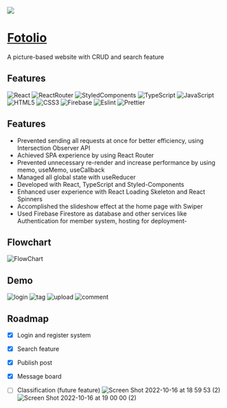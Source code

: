 
<a href="https://fotolio-799f4.web.app/"><img src="https://user-images.githubusercontent.com/81071002/196032288-1dd5d900-b6b3-4473-8c20-f3c2e1f720e1.png"></a>
<h1><a href="https://fotolio-799f4.web.app/">Fotolio</a></h1>


A picture-based website with CRUD and search feature

## Features
![React](https://img.shields.io/badge/React-20232A?style=for-the-badge&logo=react&logoColor=61DAFB)
![ReactRouter](https://img.shields.io/badge/React_Router-CA4245?style=for-the-badge&logo=react-router&logoColor=white)
![StyledComponents](https://img.shields.io/badge/styled--components-DB7093?style=for-the-badge&logo=styled-components&logoColor=white)
![TypeScript](https://img.shields.io/badge/TypeScript-007ACC?style=for-the-badge&logo=typescript&logoColor=white)
![JavaScript](https://img.shields.io/badge/JavaScript-323330?style=for-the-badge&logo=javascript&logoColor=F7DF1E)
![HTML5](https://img.shields.io/badge/HTML5-E34F26?style=for-the-badge&logo=html5&logoColor=white)
![CSS3](https://img.shields.io/badge/CSS3-1572B6?style=for-the-badge&logo=css3&logoColor=white)
![Firebase](https://img.shields.io/badge/firebase-ffca28?style=for-the-badge&logo=firebase&logoColor=black)
![Eslint](https://img.shields.io/badge/eslint-3A33D1?style=for-the-badge&logo=eslint&logoColor=white)
![Prettier](https://img.shields.io/badge/prettier-1A2C34?style=for-the-badge&logo=prettier&logoColor=F7BA3E)

## Features
- Prevented sending all requests at once for better efficiency, using Intersection Observer API
- Achieved SPA experience by using React Router
- Prevented unnecessary re-render and increase performance by using memo, useMemo, useCallback 
- Managed all global state with useReducer
- Developed with React, TypeScript and Styled-Components   
- Enhanced user experience with React Loading Skeleton and React Spinners
- Accomplished the slideshow effect at the home page with Swiper
- Used Firebase Firestore as database and other services like Authentication for member system, hosting for deployment- 


## Flowchart
![FlowChart](https://user-images.githubusercontent.com/81071002/196028957-dbf689bb-bb87-45cf-a77c-ee8a90e90267.png)

## Demo
![login](https://user-images.githubusercontent.com/81071002/196032165-11c4e845-2650-4079-b72b-9d0402c00317.gif)
![tag](https://user-images.githubusercontent.com/81071002/196032175-24cfd31c-5ffd-4576-9d4f-cefb0565efc3.gif)
![upload](https://user-images.githubusercontent.com/81071002/196032191-d35567de-ead0-4d7a-97fa-ed78406618aa.gif)
![comment](https://user-images.githubusercontent.com/81071002/196032194-b10c13f5-17bf-480b-a2bf-f9e844e836b6.gif)

## Roadmap
- [x] Login and register system
- [x] Search feature
- [x] Publish post
- [x] Message board
- [ ] Classification (future feature)
![Screen Shot 2022-10-16 at 18 59 53 (2)](https://user-images.githubusercontent.com/81071002/196032140-af3c5ff3-13bb-4459-a170-685544b7db4b.png)
![Screen Shot 2022-10-16 at 19 00 00 (2)](https://user-images.githubusercontent.com/81071002/196032146-f1e4accf-268c-4388-96f0-3d4ca4657e62.png)


